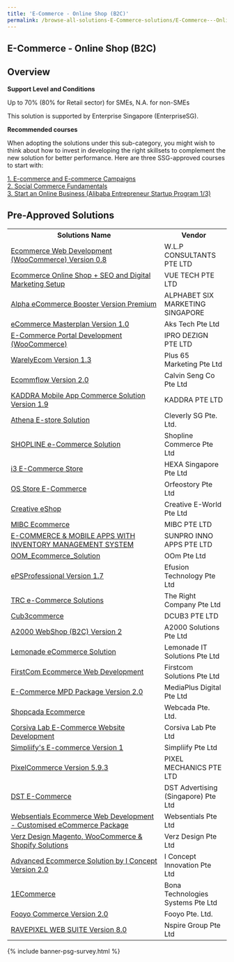 ```yaml
---
title: 'E-Commerce - Online Shop (B2C)'
permalink: /browse-all-solutions-E-Commerce-solutions/E-Commerce---Online-Shop--B2C-
---
```


## E-Commerce - Online Shop (B2C)
## Overview

**Support Level and Conditions**

Up to 70% (80% for Retail sector)  for SMEs, N.A. for non-SMEs

This solution is supported by Enterprise Singapore (EnterpriseSG).

**Recommended courses**

When adopting the solutions under this sub-category, you might wish to think about how to invest in developing the right skillsets to complement the new solution for better performance. Here are three SSG-approved courses to start with:

<a href='https://sfec.enterprisejobskills.gov.sg/Course_Internet/CourseDetail.aspx?CoursesReferenceNumber=TGS-2021003549'  target='_blank' rel='noopener'>1. E-commerce and E-commerce Campaigns </a><br>
<a href='https://sfec.enterprisejobskills.gov.sg/Course_Internet/CourseDetail.aspx?CoursesReferenceNumber=TGS-2021009012'  target='_blank' rel='noopener'>2. Social Commerce Fundamentals</a><br>
<a href='https://sfec.enterprisejobskills.gov.sg/Course_Internet/CourseDetail.aspx?CoursesReferenceNumber=TGS-2017500393'  target='_blank' rel='noopener'>3. Start an Online Business (Alibaba Entrepreneur Startup Program 1/3)</a><br>

## Pre-Approved Solutions

<table>
<tr>
<th style='width: auto;'><b>Solutions Name</b></th>
<th style='width: 30%;'><b>Vendor</b></th>
</tr>
<tr>
<td><a href='/productivity-solutions-grant/solutionrepo/solution3' target='_blank'>Ecommerce Web Development (WooCommerce) Version 0.8</a><br></td>
<td>W.L.P CONSULTANTS PTE LTD</td>
</tr>
<tr>
<td><a href='/productivity-solutions-grant/solutionrepo/solution1839' target='_blank'>Ecommerce Online Shop + SEO and Digital Marketing Setup</a><br></td>
<td>VUE TECH PTE LTD</td>
</tr>
<tr>
<td><a href='/productivity-solutions-grant/solutionrepo/solution2037' target='_blank'>Alpha eCommerce Booster Version Premium</a><br></td>
<td>ALPHABET SIX MARKETING SINGAPORE</td>
</tr>
<tr>
<td><a href='/productivity-solutions-grant/solutionrepo/solution2115' target='_blank'>eCommerce Masterplan Version 1.0</a><br></td>
<td>Aks Tech Pte Ltd</td>
</tr>
<tr>
<td><a href='/productivity-solutions-grant/solutionrepo/solution2128' target='_blank'>E-Commerce Portal Development (WooCommerce)</a><br></td>
<td>IPRO DEZIGN PTE LTD</td>
</tr>
<tr>
<td><a href='/productivity-solutions-grant/solutionrepo/solution2221' target='_blank'>WarelyEcom Version 1.3</a><br></td>
<td>Plus 65 Marketing Pte Ltd</td>
</tr>
<tr>
<td><a href='/productivity-solutions-grant/solutionrepo/solution2287' target='_blank'>Ecommflow Version 2.0</a><br></td>
<td>Calvin Seng Co Pte Ltd</td>
</tr>
<tr>
<td><a href='/productivity-solutions-grant/solutionrepo/solution2293' target='_blank'>KADDRA Mobile App Commerce Solution Version 1.9</a><br></td>
<td>KADDRA PTE LTD </td>
</tr>
<tr>
<td><a href='/productivity-solutions-grant/solutionrepo/solution2322' target='_blank'>Athena E-store Solution</a><br></td>
<td>Cleverly SG Pte. Ltd.</td>
</tr>
<tr>
<td><a href='/productivity-solutions-grant/solutionrepo/solution2344' target='_blank'>SHOPLINE e-Commerce Solution</a><br></td>
<td>Shopline Commerce Pte Ltd</td>
</tr>
<tr>
<td><a href='/productivity-solutions-grant/solutionrepo/solution2376' target='_blank'>i3 E-Commerce Store</a><br></td>
<td>HEXA Singapore Pte Ltd</td>
</tr>
<tr>
<td><a href='/productivity-solutions-grant/solutionrepo/solution2435' target='_blank'>OS Store E-Commerce</a><br></td>
<td>Orfeostory Pte Ltd </td>
</tr>
<tr>
<td><a href='/productivity-solutions-grant/solutionrepo/solution2517' target='_blank'>Creative eShop</a><br></td>
<td>Creative E-World Pte Ltd</td>
</tr>
<tr>
<td><a href='/productivity-solutions-grant/solutionrepo/solution2559' target='_blank'>MIBC Ecommerce</a><br></td>
<td>MIBC PTE LTD</td>
</tr>
<tr>
<td><a href='/productivity-solutions-grant/solutionrepo/solution2566' target='_blank'>E-COMMERCE & MOBILE APPS WITH INVENTORY MANAGEMENT SYSTEM</a><br></td>
<td>SUNPRO INNO APPS PTE LTD</td>
</tr>
<tr>
<td><a href='/productivity-solutions-grant/solutionrepo/solution2742' target='_blank'>OOM_Ecommerce_Solution</a><br></td>
<td>OOm Pte Ltd</td>
</tr>
<tr>
<td><a href='/productivity-solutions-grant/solutionrepo/solution2762' target='_blank'>ePSProfessional Version 1.7</a><br></td>
<td>Efusion Technology Pte Ltd</td>
</tr>
<tr>
<td><a href='/productivity-solutions-grant/solutionrepo/solution2864' target='_blank'>TRC e-Commerce Solutions</a><br></td>
<td>The Right Company Pte Ltd</td>
</tr>
<tr>
<td><a href='/productivity-solutions-grant/solutionrepo/solution2978' target='_blank'>Cub3commerce</a><br></td>
<td>DCUB3 PTE LTD</td>
</tr>
<tr>
<td><a href='/productivity-solutions-grant/solutionrepo/solution3053' target='_blank'>A2000 WebShop (B2C) Version 2</a><br></td>
<td>A2000 Solutions Pte Ltd</td>
</tr>
<tr>
<td><a href='/productivity-solutions-grant/solutionrepo/solution3065' target='_blank'>Lemonade eCommerce Solution</a><br></td>
<td>Lemonade IT Solutions Pte Ltd</td>
</tr>
<tr>
<td><a href='/productivity-solutions-grant/solutionrepo/solution3117' target='_blank'>FirstCom Ecommerce Web Development</a><br></td>
<td>Firstcom Solutions Pte Ltd</td>
</tr>
<tr>
<td><a href='/productivity-solutions-grant/solutionrepo/solution3123' target='_blank'>E-Commerce MPD Package Version 2.0</a><br></td>
<td>MediaPlus Digital Pte Ltd</td>
</tr>
<tr>
<td><a href='/productivity-solutions-grant/solutionrepo/solution3254' target='_blank'>Shopcada Ecommerce</a><br></td>
<td>Webcada Pte. Ltd.</td>
</tr>
<tr>
<td><a href='/productivity-solutions-grant/solutionrepo/solution3328' target='_blank'>Corsiva Lab E-Commerce Website Development</a><br></td>
<td>Corsiva Lab Pte Ltd</td>
</tr>
<tr>
<td><a href='/productivity-solutions-grant/solutionrepo/solution3353' target='_blank'>Simpliify's E-commerce Version 1</a><br></td>
<td>Simpliify Pte Ltd</td>
</tr>
<tr>
<td><a href='/productivity-solutions-grant/solutionrepo/solution3357' target='_blank'>PixelCommerce Version 5.9.3</a><br></td>
<td>PIXEL MECHANICS PTE LTD</td>
</tr>
<tr>
<td><a href='/productivity-solutions-grant/solutionrepo/solution3377' target='_blank'>DST E-Commerce</a><br></td>
<td>DST Advertising (Singapore) Pte Ltd</td>
</tr>
<tr>
<td><a href='/productivity-solutions-grant/solutionrepo/solution3389' target='_blank'>Websentials Ecommerce Web Development - Customised eCommerce Package</a><br></td>
<td>Websentials Pte Ltd</td>
</tr>
<tr>
<td><a href='/productivity-solutions-grant/solutionrepo/solution3454' target='_blank'>Verz Design Magento, WooCommerce & Shopify Solutions</a><br></td>
<td>Verz Design Pte Ltd</td>
</tr>
<tr>
<td><a href='/productivity-solutions-grant/solutionrepo/solution3480' target='_blank'>Advanced Ecommerce Solution by I Concept Version 2.0</a><br></td>
<td>I Concept Innovation Pte Ltd</td>
</tr>
<tr>
<td><a href='/productivity-solutions-grant/solutionrepo/solution3497' target='_blank'>1ECommerce</a><br></td>
<td>Bona Technologies Systems Pte Ltd</td>
</tr>
<tr>
<td><a href='/productivity-solutions-grant/solutionrepo/solution3693' target='_blank'>Fooyo Commerce Version 2.0</a><br></td>
<td>Fooyo Pte. Ltd.</td>
</tr>
<tr>
<td><a href='/productivity-solutions-grant/solutionrepo/solution3700' target='_blank'>RAVEPIXEL WEB SUITE Version 8.0</a><br></td>
<td>Nspire Group Pte Ltd</td>
</tr>
</table>

{% include banner-psg-survey.html %}
